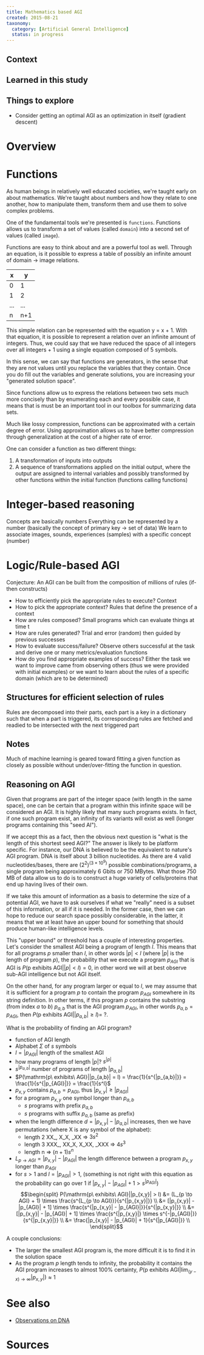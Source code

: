 ```yaml
---
title: Mathematics based AGI
created: 2015-08-21
taxonomy:
  category: [Artificial General Intelligence]
  status: in progress
---
```


## Context

## Learned in this study

## Things to explore

* Consider getting an optimal AGI as an optimization in itself (gradient descent)

# Overview

# Functions

As human beings in relatively well educated societies, we're taught early on about mathematics. We're taught about numbers and how they relate to one another, how to manipulate them, transform them and use them to solve complex problems.

One of the fundamental tools we're presented is `functions`. Functions allows us to transform a set of values (called `domain`) into a second set of values (called `image`).

Functions are easy to think about and are a powerful tool as well. Through an equation, is it possible to express a table of possibly an infinite amount of domain -> image relations.

| x | y |
|---|---|
| 0 | 1 |
| 1 | 2 |
| ... | ... |
| n | n+1 |

This simple relation can be represented with the equation y = x + 1. With that equation, it is possible to represent a relation over an infinite amount of integers. Thus, we could say that we have reduced the space of all integers over all integers + 1 using a single equation composed of 5 symbols.

In this sense, we can say that functions are generators, in the sense that they are not values until you replace the variables that they contain. Once you do fill out the variables and generate solutions, you are increasing your "generated solution space".

Since functions allow us to express the relations between two sets much more concisely than by enumerating each and every possible case, it means that is must be an important tool in our toolbox for summarizing data sets.

Much like lossy compression, functions can be approximated with a certain degree of error. Using approximation allows us to have better compression through generalization at the cost of a higher rate of error.

One can consider a function as two different things:

1. A transformation of inputs into outputs
2. A sequence of transformations applied on the initial output, where the output are assigned to internal variables and possibly transformed by other functions within the initial function (functions calling functions)

# Integer-based reasoning

Concepts are basically numbers
Everything can be represented by a number (basically the concept of primary key -> set of data)
We learn to associate images, sounds, experiences (samples) with a specific concept (number)

# Logic/Rule-based AGI
Conjecture: An AGI can be built from the composition of millions of rules (if-then constructs)
* How to efficiently pick the appropriate rules to execute?
Context
* How to pick the appropriate context?
Rules that define the presence of a context
* How are rules composed?
Small programs which can evaluate things at time t
* How are rules generated?
Trial and error (random) then guided by previous successes
* How to evaluate success/failure?
Observe others successful at the task and derive one or many metrics/evaluation functions
* How do you find appropriate examples of success?
Either the task we want to improve came from observing others (thus we were provided with initial examples) or we want to learn about the rules of a specific domain (which are to be determined)

## Structures for efficient selection of rules
Rules are decomposed into their parts, each part is a key in a dictionary such that when a part is triggered, its corresponding rules are fetched and readied to be intersected with the next triggered part

## Notes

Much of machine learning is geared toward fitting a given function as closely as possible without under/over-fitting the function in question.

## Reasoning on AGI
Given that programs are part of the integer space (with length in the same space), one can be certain that a program within this infinite space will be considered an AGI. It is highly likely that many such programs exists. In fact, if one such program exist, an infinity of its variants will exist as well (longer programs containing this "seed AI").

If we accept this as a fact, then the obvious next question is "what is the length of this shortest seed AGI?" The answer is likely to be platform specific. For instance, our DNA is believed to be the equivalent to nature's AGI program. DNA is itself about 3 billion nucleotides. As there are 4 valid nucleotides/bases, there are $(2^2)^{(3 \times 10^9)}$ possible combinations/programs, a single program being approximately 6 Gbits or 750 MBytes. What those 750 MB of data allow us to do is to construct a huge variety of cells/proteins that end up having lives of their own.

If we take this amount of information as a basis to determine the size of a potential AGI, we have to ask ourselves if what we "really" need is a subset of this information, or all if it is needed. In the former case, then we can hope to reduce our search space possibly considerable, in the latter, it means that we at least have an upper bound for something that should produce human-like intelligence levels.

This "upper bound" or threshold has a couple of interesting properties. Let's consider the smallest AGI being a program of length $l$. This means that for all programs $p$ smaller than $l$, in other words $|p| < l$ (where $|p|$ is the length of program $p$), the probability that we execute a program $p_{AGI}$ that is AGI is $P(\mathrm{p\ exhibits\ AGI}||p| < l) = 0$, in other word we will at best observe sub-AGI intelligence but not AGI itself.

On the other hand, for any program larger or equal to $l$, we may assume that it is sufficient for a program $p$ to contain the program $p_{AGI}$ somewhere in its string definition. In other terms, if this program $p$ contains the substring (from index $a$ to $b$) $p_{a,b}$ that is the AGI program $p_{AGI}$, in other words $p_{a,b} = p_{AGI}$, then  $P(\mathrm{p\ exhibits\ AGI}||p_{a,b}| \ge l) =\ ?$.

What is the probability of finding an AGI program?
* function of AGI length
* Alphabet $\Sigma$ of $s$ symbols
* $l = |p_{AGI}|$ length of the smallest AGI
* how many programs of length $|p|$? $s^{|p|}$
* $s^{|p_{a,b}|}$ number of programs of length $|p_{a,b}|$
* $P(\mathrm{p\ exhibits\ AGI}||p_{a,b}| = l) = \frac{1}{s^{|p_{a,b}|}} = \frac{1}{s^{|p_{AGI}|}} =  \frac{1}{s^l}$
* $p_{x,y}$ contains $p_{a,b} = p_{AGI}$, thus $|p_{x,y}| \ge |p_{AGI}|$
* for a program $p_{x,y}$ one symbol longer than $p_{a,b}$
	* $s$ programs with prefix $p_{a,b}$
	* $s$ programs with suffix $p_{a,b}$ (same as prefix)
* when the length difference $d = |p_{x,y}| - |p_{a,b}|$ increases, then we have permutations (where X is any symbol of the alphabet):
	* length 2 XX_, X_X, _XX => $3s^2$
	* length 3 XXX_, XX_X, X_XX, _XXX => $4s^3$
	* length n => $(n+1)s^n$
* $L_{p \to AGI} = |p_{x,y}| - |p_{AGI}|$ the length difference between a program $p_{x,y}$ longer than $p_{AGI}$
* for $s > 1$ and $l = |p_{AGI}| > 1$, (something is not right with this equation as the probability can go over 1 if $|p_{x,y}| - |p_{AGI}| + 1 >s^{|p_{AGI}|}$)
$$\begin{split}
P(\mathrm{p\ exhibits\ AGI}||p_{x,y}| > l) &= (L_{p \to AGI} + 1) \times \frac{s^{L_{p \to AGI}}}{s^{|p_{x,y}|}} \\
&= [|p_{x,y}| - |p_{AGI}| + 1] \times \frac{s^{|p_{x,y}| - |p_{AGI}|}}{s^{|p_{x,y}|}} \\
&= [|p_{x,y}| - |p_{AGI}| + 1] \times \frac{s^{|p_{x,y}|} \times s^{-|p_{AGI}|}}{s^{|p_{x,y}|}}  \\
&= \frac{|p_{x,y}| - |p_{AGI}| + 1}{s^{|p_{AGI}|}} \\
\end{split}$$

A couple conclusions:
* The larger the smallest AGI program is, the more difficult it is to find it in the solution space
* As the program $p$ length tends to infinity, the probability it contains the AGI program increases to almost 100% certainty, $P(\mathrm{p\ exhibits\ AGI}|\lim_{(y-x) \rightarrow \infty}|p_{x,y}|) \approx 1$

# See also
* [Observations on DNA](observations-on-dna)

# Sources

